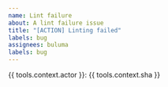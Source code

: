 ```yaml
---
name: Lint failure
about: A lint failure issue
title: "[ACTION] Linting failed"
labels: bug
assignees: buluma
labels: bug
---
```

{{ tools.context.actor }}: {{ tools.context.sha }}


